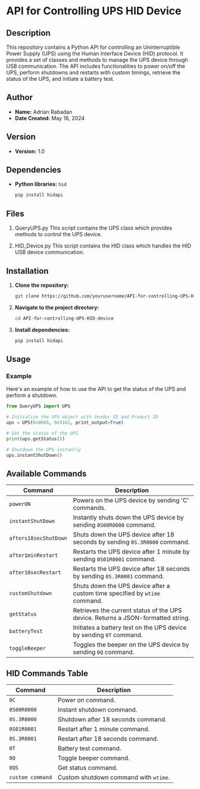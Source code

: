 # API for Controlling UPS HID Device

## Description

This repository contains a Python API for controlling an Uninterruptible Power Supply (UPS) using the Human Interface Device (HID) protocol. It provides a set of classes and methods to manage the UPS device through USB communication. The API includes functionalities to power on/off the UPS, perform shutdowns and restarts with custom timings, retrieve the status of the UPS, and initiate a battery test.

## Author

- **Name:** Adrian Rabadan
- **Date Created:** May 16, 2024

## Version

- **Version:** 1.0

## Dependencies

- **Python libraries:** `hid`
  ```sh
  pip install hidapi

## Files

1. QueryUPS.py
This script contains the UPS class which provides methods to control the UPS device.

2. HID_Device.py
This script contains the HID class which handles the HID USB device communication.

## Installation
1. **Clone the repository:**
    ```sh
    git clone https://github.com/yourusername/API-for-controlling-UPS-HID-device.git

2. **Navigate to the project directory:**
    ```sh
    cd API-for-controlling-UPS-HID-device

3. **Install dependencies:**
    ```sh
    pip install hidapi

## Usage

### Example

Here's an example of how to use the API to get the status of the UPS and perform a shutdown.

```python
from QueryUPS import UPS

# Initialize the UPS object with Vendor ID and Product ID
ups = UPS(0x0665, 0x5161, print_output=True)

# Get the status of the UPS
print(ups.getStatus())

# Shutdown the UPS instantly
ups.instantShutDown()

```
## Available Commands

| Command                | Description                                                      |
|------------------------|------------------------------------------------------------------|
| `powerON`              | Powers on the UPS device by sending 'C' commands.                |
| `instantShutDown`      | Instantly shuts down the UPS device by sending `0S00R0000` command.|
| `afters18secShutDown`  | Shuts down the UPS device after 18 seconds by sending `0S.3R0000` command. |
| `after1minRestart`     | Restarts the UPS device after 1 minute by sending `0S01R0001` command. |
| `after18secRestart`    | Restarts the UPS device after 18 seconds by sending `0S.3R0001` command. |
| `customShutdown`       | Shuts down the UPS device after a custom time specified by `wtime` command. |
| `getStatus`            | Retrieves the current status of the UPS device. Returns a JSON-formatted string. |
| `batteryTest`          | Initiates a battery test on the UPS device by sending `0T` command. |
| `toggleBeeper`         | Toggles the beeper on the UPS device by sending `0Q` command.     |

## HID Commands Table

| Command         | Description                            |
|-----------------|----------------------------------------|
| `0C`            | Power on command.                      |
| `0S00R0000`     | Instant shutdown command.              |
| `0S.3R0000`     | Shutdown after 18 seconds command.     |
| `0S01R0001`     | Restart after 1 minute command.        |
| `0S.3R0001`     | Restart after 18 seconds command.      |
| `0T`            | Battery test command.                  |
| `0Q`            | Toggle beeper command.                 |
| `0QS`           | Get status command.                    |
| `custom command`| Custom shutdown command with `wtime`.  |
